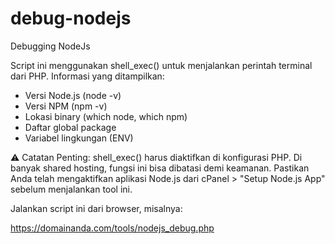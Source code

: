 # debug-nodejs
Debugging NodeJs

Script ini menggunakan shell_exec() untuk menjalankan perintah terminal dari PHP.
Informasi yang ditampilkan:
- Versi Node.js (node -v)
- Versi NPM (npm -v)
- Lokasi binary (which node, which npm)
- Daftar global package
- Variabel lingkungan (ENV)

⚠️ Catatan Penting:
shell_exec() harus diaktifkan di konfigurasi PHP. Di banyak shared hosting, fungsi ini bisa dibatasi demi keamanan.
Pastikan Anda telah mengaktifkan aplikasi Node.js dari cPanel > "Setup Node.js App" sebelum menjalankan tool ini.

Jalankan script ini dari browser, misalnya:

https://domainanda.com/tools/nodejs_debug.php
